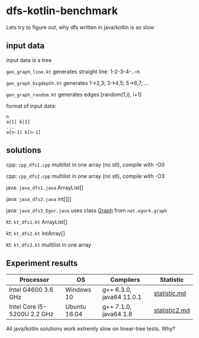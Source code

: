 # dfs-kotlin-benchmark
Lets try to figure out, why dfs written in java/kotlin is so slow

## input data

input data is a tree  

`gen_graph_line.kt` generates straight line: 1-2-3-4-..-n

`gen_graph_bigdepth.kt` generates 1->2,3; 3->4,5; 5->6,7; ...

`gen_graph_random.kt` generates edges [random(1,i), i+1]

format of input data:

`n`  
`a[1] b[1]`  
`...`  
`a[n-1] b[n-1]`

## solutions

cpp: `cpp_dfs1.cpp` multilist in one array (no stl), compile with -O0 

cpp: `cpp_dfs2.cpp` multilist in one array (no stl), compile with -O3

java: `java_dfs1.java` ArrayList<Integer>[]

java: `java_dfs2.java` int[][]

java: `java_dfs3_Egor.java` uses class [Graph](https://github.com/EgorKulikov/yaal/blob/master/lib/main/net/egork/graph/Graph.java) from `net.egork.graph`

kt: `kt_dfs1.kt` ArrayList<Int>[]

kt: `kt_dfs2.kt` IntArray[]

kt: `kt_dfs3.kt` multilist in one array

## Experiment results

| Processor                   | OS           | Compilers                | Statistic                      |
|-----------------------------|--------------|--------------------------|--------------------------------|
| Intel G4600 3.6 GHz         | Windows 10   | g++ 6.3.0, java64 11.0.1 | [statistic.md](statistic.md)   |
| Intel Core i5-5200U 2.2 GHz | Ubuntu 16.04 | g++ 7.1.0, java64 1.8    | [statistic2.md](statistic2.md) |

All java/kotlin solutions work extremly slow
on linear-tree tests. Why?
